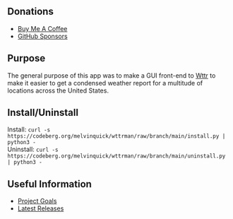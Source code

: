 ## Donations

- [Buy Me A Coffee](https://www.buymeacoffee.com/KingKairos)
- [GitHub Sponsors](https://github.com/sponsors/melvinquick)

## Purpose

The general purpose of this app was to make a GUI front-end to [Wttr](https://wttr.in) to make it easier to get a condensed weather report for a multitude of locations across the United States.

## Install/Uninstall

Install: `curl -s https://codeberg.org/melvinquick/wttrman/raw/branch/main/install.py | python3 -`  
Uninstall: `curl -s https://codeberg.org/melvinquick/wttrman/raw/branch/main/uninstall.py | python3 -`

## Useful Information

- [Project Goals](https://codeberg.org/melvinquick/wttrman/projects/13315)
- [Latest Releases](https://pypi.org/project/wttrman/)
